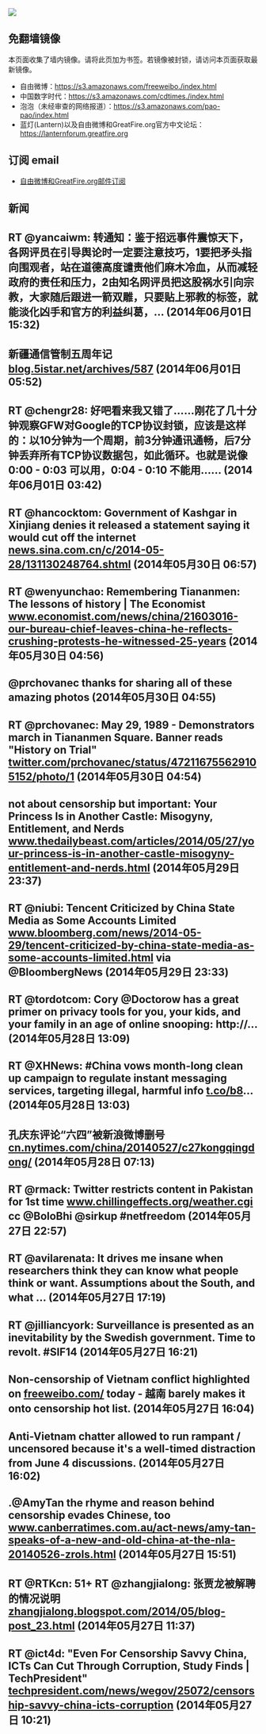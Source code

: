 <img src="https://raw.githubusercontent.com/greatfire/z/master/logos.gif" />

## 免翻墙镜像
本页面收集了墙内镜像。请将此页加为书签。若镜像被封锁，请访问本页面获取最新镜像。
* 自由微博：https://s3.amazonaws.com/freeweibo./index.html
* 中国数字时代：https://s3.amazonaws.com/cdtimes./index.html
* 泡泡（未经审查的网络报道）：https://s3.amazonaws.com/pao-pao/index.html
* 蓝灯(Lantern)以及自由微博和GreatFire.org官方中文论坛：https://lanternforum.greatfire.org

## 订阅 email
* <a href="https://greatfire.us7.list-manage.com/subscribe?u=854fca58782082e0cbdf204a0&id=c78949b93c">自由微博和GreatFire.org邮件订阅</a>
		
## 新闻
RT @yancaiwm: 转通知：鉴于招远事件震惊天下，各网评员在引导舆论时一定要注意技巧，1要把矛头指向围观者，站在道德高度谴责他们麻木冷血，从而减轻政府的责任和压力，2由知名网评员把这股祸水引向宗教，大家随后跟进一箭双雕，只要贴上邪教的标签，就能淡化凶手和官方的利益纠葛，… (2014年06月01日 15:32)
 ---
新疆通信管制五周年记 <a href="http://blog.5istar.net/archives/587">blog.5istar.net/archives/587</a> (2014年06月01日 05:52)
 ---
RT @chengr28: 好吧看来我又错了……刚花了几十分钟观察GFW对Google的TCP协议封锁，应该是这样的：以10分钟为一个周期，前3分钟通讯通畅，后7分钟丢弃所有TCP协议数据包，如此循环。也就是说像 0:00 - 0:03 可以用，0:04 - 0:10 不能用…… (2014年06月01日 03:42)
 ---
RT @hancocktom: Government of Kashgar in Xinjiang denies it released a statement saying it would cut off the internet <a href="http://news.sina.com.cn/c/2014-05-28/131130248764.shtml?bsh_bid=416061313&utm_content=buffer88b09&utm_medium=social&utm_source=twitter.com&utm_campaign=buffer">news.sina.com.cn/c/2014-05-28/131130248764.shtml</a> (2014年05月30日 06:57)
 ---
RT @wenyunchao: Remembering Tiananmen: The lessons of history | The Economist <a href="http://www.economist.com/news/china/21603016-our-bureau-chief-leaves-china-he-reflects-crushing-protests-he-witnessed-25-years">www.economist.com/news/china/21603016-our-bureau-chief-leaves-china-he-reflects-crushing-protests-he-witnessed-25-years</a> (2014年05月30日 04:56)
 ---
@prchovanec thanks for sharing all of these amazing photos (2014年05月30日 04:55)
 ---
RT @prchovanec: May 29, 1989 - Demonstrators march in Tiananmen Square. Banner reads "History on Trial" <a href="https://twitter.com/prchovanec/status/472116755629105152/photo/1">twitter.com/prchovanec/status/472116755629105152/photo/1</a> (2014年05月30日 04:54)
 ---
not about censorship but important: Your Princess Is in Another Castle: Misogyny, Entitlement, and Nerds <a href="http://www.thedailybeast.com/articles/2014/05/27/your-princess-is-in-another-castle-misogyny-entitlement-and-nerds.html">www.thedailybeast.com/articles/2014/05/27/your-princess-is-in-another-castle-misogyny-entitlement-and-nerds.html</a> (2014年05月29日 23:37)
 ---
RT @niubi: Tencent Criticized by China State Media as Some Accounts Limited <a href="http://www.bloomberg.com/news/2014-05-29/tencent-criticized-by-china-state-media-as-some-accounts-limited.html">www.bloomberg.com/news/2014-05-29/tencent-criticized-by-china-state-media-as-some-accounts-limited.html</a> via @BloombergNews (2014年05月29日 23:33)
 ---
RT @tordotcom: Cory @Doctorow has a great primer on privacy tools for you, your kids, and your family in an age of online snooping: http://… (2014年05月28日 13:09)
 ---
RT @XHNews: #China vows month-long clean up campaign to regulate instant messaging services, targeting illegal, harmful info <a href="http://t.co/b8">t.co/b8</a>… (2014年05月28日 13:03)
 ---
孔庆东评论“六四”被新浪微博删号 <a href="http://cn.nytimes.com/china/20140527/c27kongqingdong/">cn.nytimes.com/china/20140527/c27kongqingdong/</a> (2014年05月28日 07:13)
 ---
RT @rmack: Twitter restricts content in Pakistan for 1st time <a href="https://www.chillingeffects.org/weather.cgi?WeatherID=826&utm_content=buffer228f1&utm_medium=social&utm_source=twitter.com&utm_campaign=buffer">www.chillingeffects.org/weather.cgi</a> cc @BoloBhi @sirkup #netfreedom (2014年05月27日 22:57)
 ---
RT @avilarenata: It drives me insane when researchers think they can know what people think or want. Assumptions about the South, and what … (2014年05月27日 17:19)
 ---
RT @jilliancyork: Surveillance is presented as an inevitability by the Swedish government. Time to revolt. #SIF14 (2014年05月27日 16:21)
 ---
Non-censorship of Vietnam conflict highlighted on <a href="https://freeweibo.com/">freeweibo.com/</a> today - 越南 barely makes it onto censorship hot list. (2014年05月27日 16:04)
 ---
Anti-Vietnam chatter allowed to run rampant / uncensored because it's a well-timed distraction from June 4 discussions. (2014年05月27日 16:02)
 ---
.@AmyTan the rhyme and reason behind censorship evades Chinese, too <a href="http://www.canberratimes.com.au/act-news/amy-tan-speaks-of-a-new-and-old-china-at-the-nla-20140526-zrols.html">www.canberratimes.com.au/act-news/amy-tan-speaks-of-a-new-and-old-china-at-the-nla-20140526-zrols.html</a> (2014年05月27日 15:51)
 ---
RT @RTKcn: 51+ RT @zhangjialong: 张贾龙被解聘的情况说明 <a href="http://zhangjialong.blogspot.com/2014/05/blog-post_23.html">zhangjialong.blogspot.com/2014/05/blog-post_23.html</a> (2014年05月27日 11:37)
 ---
RT @ict4d: "Even For Censorship Savvy China, ICTs Can Cut Through Corruption, Study Finds | TechPresident"  <a href="http://techpresident.com/news/wegov/25072/censorship-savvy-china-icts-corruption?utm_content=bufferb6c20&utm_medium=social&utm_source=twitter.com&utm_campaign=buffer">techpresident.com/news/wegov/25072/censorship-savvy-china-icts-corruption</a> (2014年05月27日 10:21)
 ---
